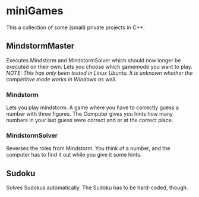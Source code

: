 # miniGames
This a collection of some (small) private projects in C++.


## MindstormMaster
Executes Mindstorm and MindstormSolver which should now longer be executed on their own. Lets you choose which gamemode you want to play.  
_NOTE: This has only been tested in Linux Ubuntu. It is unknown whether the competitive mode works in Windows as well._

### Mindstorm
Lets you play mindstorm. A game where you have to correctly guess a number with three figures. The Computer gives you hints how many numbers in your last guess were correct and or at the correct place.

### MindstormSolver
Reverses the roles from Mindstorm. You think of a number, and the computer has to find it out while you give it some hints.

## Sudoku
Solves Sudokus automatically. The Sudoku has to be hard-coded, though.
